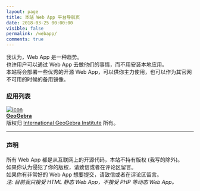 ```yaml
---
layout: page
title: 本站 Web App 平台导航页
date: 2018-03-25 00:00:00
visible: false
permalink: /webapp/
comments: true
---
```

我认为，Web App 是一种趋势。  
也许用户可以通过 Web App 去做他们的事情，而不用安装本地应用。  
本站将会部署一些优秀的开源 Web App，可以供你主力使用，也可以作为其官网不可用的时候的备用镜像。  

### 应用列表
[![icon](https://www.geogebra.org/images/download/download_math_apps.png)  
**GeoGebra**  ](https://app.imvictor.tech/static/geogebra)  
版权归 [ International GeoGebra Institute](https://www.geogebra.org) 所有。

****
### 声明
所有 Web App 都是从互联网上的开源代码，本站不持有版权 (我写的除外)。  
如果你认为侵犯了你的版权，请致信或者在评论区留言。  
如果你有非常好的 Web App 想要提交，请致信或者在评论区留言。  
*注: 目前我只接受 HTML 静态 Web App，不接受 PHP 等动态 Web App。*
